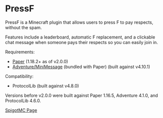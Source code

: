 # PressF

PressF is a Minecraft plugin that allows users to press F to pay respects, without the spam.

Features include a leaderboard, automatic F replacement, and a clickable chat message when someone pays their respects so you can easily join in.

Requirements:
- [Paper](https://github.com/PaperMC/Paper) (1.18.2+ as of v2.0.0) 
- [Adventure/MiniMessage](https://github.com/KyoriPowered/adventure) (bundled with Paper) (built against v4.10.1)

Compatibility:
- ProtocolLib (built against v4.8.0)

Versions before v2.0.0 were built against Paper 1.16.5, Adventure 4.1.0, and ProtocolLib 4.6.0.

[SpigotMC Page](https://www.spigotmc.org/resources/pressf.102450/)
